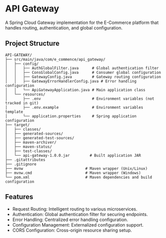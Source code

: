 # API Gateway
A Spring Cloud Gateway implementation for the E-Commerce platform that handles routing, authentication, and global configuration.

## Project Structure
```
API-GATEWAY/
├── src/main/java/com/e_commence/api_gateway/
│   ├── config/
│   │   ├── AuthGlobalFilter.java      # Global authentication filter
│   │   ├── ConsGlobalConfig.java      # Consumer global configuration
│   │   ├── GatewayConfig.java         # Gateway routing configuration
│   │   ├── GatewayErrorHandlerConfig.java # Error handling configuration
│   │   └── ApiGatewayApplication.java # Main application class
│   └── resources/
│       ├── .env                       # Environment variables (not tracked in git)
│       ├── .env.example               # Environment variables template
│       └── application.properties     # Spring application configuration
├── target/
│   ├── classes/
│   ├── generated-sources/
│   ├── generated-test-sources/
│   ├── maven-archiver/
│   ├── maven-status/
│   ├── test-classes/
│   └── api-gateway-1.0.0.jar         # Built application JAR
├── .gitattributes
├── .gitignore
├── mvnw                            # Maven wrapper (Unix/Linux)
├── mvnw.cmd                        # Maven wrapper (Windows)
└── pom.xml                         # Maven dependencies and build configuration
```

## Features
- Request Routing: Intelligent routing to various microservices.
- Authentication: Global authentication filter for securing endpoints.
- Error Handling: Centralized error handling configuration.
- Configuration Management: Externalized configuration support.
- CORS Configuration: Cross-origin resource sharing setup.